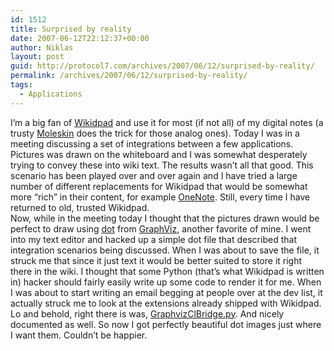 ```yaml
---
id: 1512
title: Surprised by reality
date: 2007-06-12T22:12:37+00:00
author: Niklas
layout: post
guid: http://protocol7.com/archives/2007/06/12/surprised-by-reality/
permalink: /archives/2007/06/12/surprised-by-reality/
tags:
  - Applications
---
```

<div class='microid-76e51b0b2f098413dab28b57c139d7ef53128eb8'>
  <p>
    I&#8217;m a big fan of <a href="http://www.jhorman.org/wikidPad/">Wikidpad</a> and use it for most (if not all) of my digital notes (a trusty <a href="http://www.moleskine.com/eng/default.htm">Moleskin</a> does the trick for those analog ones). Today I was in a meeting discussing a set of integrations between a few applications. Pictures was drawn on the whiteboard and I was somewhat desperately trying to convey these into wiki text. The results wasn&#8217;t all that good. This scenario has been played over and over again and I have tried a large number of different replacements for Wikidpad that would be somewhat more &#8220;rich&#8221; in their content, for example <a href="http://office.microsoft.com/en-us/onenote/default.aspx">OneNote</a>. Still, every time I have returned to old, trusted Wikidpad. <br />Now, while in the meeting today I thought that the pictures drawn would be perfect to draw using <a href="http://www.graphviz.org/Gallery/directed/world.html">dot</a> from <a href="http://www.graphviz.org">GraphViz</a>, another favorite of mine. I went into my text editor and hacked up a simple dot file that described that integration scenarios being discussed. When I was about to save the file, it struck me that since it just text it would be better suited to store it right there in the wiki. I thought that some Python (that&#8217;s what Wikidpad is written in) hacker should fairly easily write up some code to render it for me. When I was about to start writing an email begging at people over at the dev list, it actually struck me to look at the extensions already shipped with Wikidpad. Lo and behold, right there is was, <a href="http://wikidpad.python-hosting.com/file/branches/mbutscher/work/extensions/GraphvizClBridge.py">GraphvizClBridge.py</a>. And nicely documented as well. So now I got perfectly beautiful dot images just where I want them. Couldn&#8217;t be happier.
  </p>
</div>